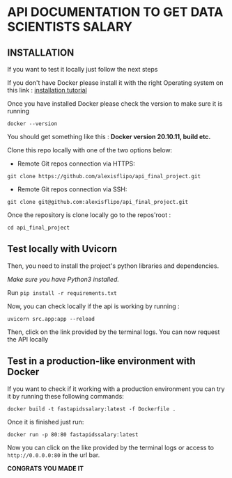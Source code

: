 # API DOCUMENTATION TO GET DATA SCIENTISTS SALARY

## INSTALLATION

If you want to test it locally just follow the next steps 

If you don't have Docker please install it with the right Operating system on this link : [installation tutorial](https://docs.docker.com/engine/install/)

Once you have installed Docker please check the version to make sure it is running

`docker --version`

You should get something like this : **Docker version 20.10.11, build etc.**

Clone this repo locally with one of the two options below:

- Remote Git repos connection via HTTPS:

`git clone https://github.com/alexisflipo/api_final_project.git`

- Remote Git repos connection via SSH:

`git clone git@github.com:alexisflipo/api_final_project.git`

Once the repository is clone locally go to the repos'root :

`cd api_final_project`

## Test locally with Uvicorn

Then, you need to install the project's python libraries and dependencies. 

*Make sure you have Python3 installed.*

Run `pip install -r requirements.txt`

Now, you can check locally if the api is working by running :

`uvicorn src.app:app --reload`

Then, click on the link provided by the terminal logs. You can now request the API locally


## Test in a production-like environment with Docker

If you want to check if it working  with a production environment you can try it by running these following commands:

`docker build -t fastapidssalary:latest -f Dockerfile .`

Once it is finished just run:

`docker run -p 80:80 fastapidssalary:latest`

Now you can click on the like provided by the terminal logs or access to `http://0.0.0.0:80` in the url bar.

**CONGRATS YOU MADE IT**
